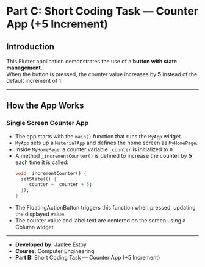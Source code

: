 # Part C: Short Coding Task — Counter App (+5 Increment)

## Introduction

This Flutter application demonstrates the use of a **button with state management**.  
When the button is pressed, the counter value increases by **5** instead of the default increment of 1.  

---

## How the App Works

### **Single Screen Counter App**
- The app starts with the `main()` function that runs the `MyApp` widget.
- `MyApp` sets up a `MaterialApp` and defines the home screen as `MyHomePage`.
- Inside `MyHomePage`, a counter variable `_counter` is initialized to `0`.
- A method `_incrementCounter()` is defined to increase the counter by **5** each time it is called:
  ```dart
  void _incrementCounter() {
    setState(() {
      _counter = _counter + 5;
    });
  }
- The FloatingActionButton triggers this function when pressed, updating the displayed value.
- The counter value and label text are centered on the screen using a Column widget.

---

- **Developed by:** Janlee Estoy
- **Course:** Computer Engineering
- **Part B:** Short Coding Task — Counter App (+5 Increment)